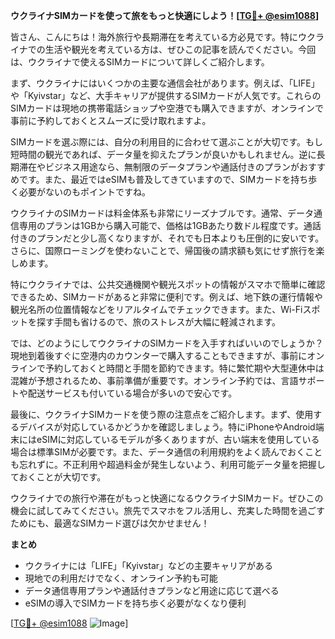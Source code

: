 **ウクライナSIMカードを使って旅をもっと快適にしよう！[[TG💪+ @esim1088](https://t.me/s/esim1088)]**

皆さん、こんにちは！海外旅行や長期滞在を考えている方必見です。特にウクライナでの生活や観光を考えている方は、ぜひこの記事を読んでください。今回は、ウクライナで使えるSIMカードについて詳しくご紹介します。

まず、ウクライナにはいくつかの主要な通信会社があります。例えば、「LIFE」や「Kyivstar」など、大手キャリアが提供するSIMカードが人気です。これらのSIMカードは現地の携帯電話ショップや空港でも購入できますが、オンラインで事前に予約しておくとスムーズに受け取れますよ。

SIMカードを選ぶ際には、自分の利用目的に合わせて選ぶことが大切です。もし短時間の観光であれば、データ量を抑えたプランが良いかもしれません。逆に長期滞在やビジネス用途なら、無制限のデータプランや通話付きのプランがおすすめです。また、最近ではeSIMも普及してきていますので、SIMカードを持ち歩く必要がないのもポイントですね。

ウクライナのSIMカードは料金体系も非常にリーズナブルです。通常、データ通信専用のプランは1GBから購入可能で、価格は1GBあたり数ドル程度です。通話付きのプランだと少し高くなりますが、それでも日本よりも圧倒的に安いです。さらに、国際ローミングを使わないことで、帰国後の請求額も気にせず旅行を楽しめます。

特にウクライナでは、公共交通機関や観光スポットの情報がスマホで簡単に確認できるため、SIMカードがあると非常に便利です。例えば、地下鉄の運行情報や観光名所の位置情報などをリアルタイムでチェックできます。また、Wi-Fiスポットを探す手間も省けるので、旅のストレスが大幅に軽減されます。

では、どのようにしてウクライナのSIMカードを入手すればいいのでしょうか？現地到着後すぐに空港内のカウンターで購入することもできますが、事前にオンラインで予約しておくと時間と手間を節約できます。特に繁忙期や大型連休中は混雑が予想されるため、事前準備が重要です。オンライン予約では、言語サポートや配送サービスも付いている場合が多いので安心です。

最後に、ウクライナSIMカードを使う際の注意点をご紹介します。まず、使用するデバイスが対応しているかどうかを確認しましょう。特にiPhoneやAndroid端末にはeSIMに対応しているモデルが多くありますが、古い端末を使用している場合は標準SIMが必要です。また、データ通信の利用規約をよく読んでおくことも忘れずに。不正利用や超過料金が発生しないよう、利用可能データ量を把握しておくことが大切です。

ウクライナでの旅行や滞在がもっと快適になるウクライナSIMカード。ぜひこの機会に試してみてください。旅先でスマホをフル活用し、充実した時間を過ごすためにも、最適なSIMカード選びは欠かせません！

**まとめ**
- ウクライナには「LIFE」「Kyivstar」などの主要キャリアがある
- 現地での利用だけでなく、オンライン予約も可能
- データ通信専用プランや通話付きプランなど用途に応じて選べる
- eSIMの導入でSIMカードを持ち歩く必要がなくなり便利

[[TG💪+ @esim1088](https://t.me/s/esim1088) ![Image](https://i.postimg.cc/Y0z9fWf4/image.png)]